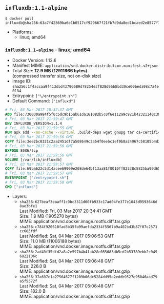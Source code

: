 ## `influxdb:1.1-alpine`

```console
$ docker pull influxdb@sha256:63a7f42869ba6e1b0517cf929667f21fb7d9da8ed1bcaed2e8577f130da8ec19
```

-	Platforms:
	-	linux; amd64

### `influxdb:1.1-alpine` - linux; amd64

-	Docker Version: 1.12.6
-	Manifest MIME: `application/vnd.docker.distribution.manifest.v2+json`
-	Total Size: **12.9 MB (12911866 bytes)**  
	(compressed transfer size, not on-disk size)
-	Image ID: `sha256:1f4accaa9f413dbd43796689d78254e3f828d96b8bd30ce00beda98c7a4e0134`
-	Entrypoint: `["\/entrypoint.sh"]`
-	Default Command: `["influxd"]`

```dockerfile
# Fri, 03 Mar 2017 20:32:37 GMT
ADD file:730030a984f5f0c5dc9b15ab61da161082b5c0f6e112a9c921b42321140c3927 in / 
# Fri, 03 Mar 2017 21:59:47 GMT
ENV INFLUXDB_VERSION=1.1.4
# Fri, 03 Mar 2017 21:59:55 GMT
RUN apk add --no-cache --virtual .build-deps wget gnupg tar ca-certificates &&     update-ca-certificates &&     gpg --keyserver hkp://ha.pool.sks-keyservers.net         --recv-keys 05CE15085FC09D18E99EFB22684A14CF2582E0C5 &&     wget -q https://dl.influxdata.com/influxdb/releases/influxdb-${INFLUXDB_VERSION}-static_linux_amd64.tar.gz.asc &&     wget -q https://dl.influxdata.com/influxdb/releases/influxdb-${INFLUXDB_VERSION}-static_linux_amd64.tar.gz &&     gpg --batch --verify influxdb-${INFLUXDB_VERSION}-static_linux_amd64.tar.gz.asc influxdb-${INFLUXDB_VERSION}-static_linux_amd64.tar.gz &&     mkdir -p /usr/src &&     tar -C /usr/src -xzf influxdb-${INFLUXDB_VERSION}-static_linux_amd64.tar.gz &&     rm -f /usr/src/influxdb-*/influxdb.conf &&     chmod +x /usr/src/influxdb-*/* &&     cp -a /usr/src/influxdb-*/* /usr/bin/ &&     rm -rf *.tar.gz* /usr/src /root/.gnupg &&     apk del .build-deps
# Fri, 03 Mar 2017 21:59:56 GMT
COPY file:3ee2bc0321c2aa2451df7a508649c3a54f0eebc1ef9b8a24967c58105b4d3160 in /etc/influxdb/influxdb.conf 
# Fri, 03 Mar 2017 21:59:56 GMT
EXPOSE 8086/tcp
# Fri, 03 Mar 2017 21:59:56 GMT
VOLUME [/var/lib/influxdb]
# Fri, 03 Mar 2017 21:59:57 GMT
COPY file:69ba622c5d14acee69909e208de64bf13aa81f0010ff82238c8825ba99d65290 in /entrypoint.sh 
# Fri, 03 Mar 2017 21:59:57 GMT
ENTRYPOINT ["/entrypoint.sh"]
# Fri, 03 Mar 2017 21:59:58 GMT
CMD ["influxd"]
```

-	Layers:
	-	`sha256:627beaf3eaaff1c0bc3311d60fb933c17ad04fe377e1043d9593646d8ae3bfe1`  
		Last Modified: Fri, 03 Mar 2017 20:34:41 GMT  
		Size: 1.9 MB (1905270 bytes)  
		MIME: application/vnd.docker.image.rootfs.diff.tar.gzip
	-	`sha256:c784f920610fad3b35fb99aefda2334f5567b9a402bd3b87f07c2571cc683fdf`  
		Last Modified: Sat, 04 Mar 2017 05:06:53 GMT  
		Size: 11.0 MB (11006188 bytes)  
		MIME: application/vnd.docker.image.rootfs.diff.tar.gzip
	-	`sha256:2ad40f35dfd2a8a2e597b4b41ab28e055683db5cd2b53789ebb2c0496822106c`  
		Last Modified: Sat, 04 Mar 2017 05:06:48 GMT  
		Size: 226.0 B  
		MIME: application/vnd.docker.image.rootfs.diff.tar.gzip
	-	`sha256:37a607c1a27564677f1209b06dc5284dd95a2eddb9527e95046aad79a5f5372f`  
		Last Modified: Sat, 04 Mar 2017 05:06:48 GMT  
		Size: 182.0 B  
		MIME: application/vnd.docker.image.rootfs.diff.tar.gzip

